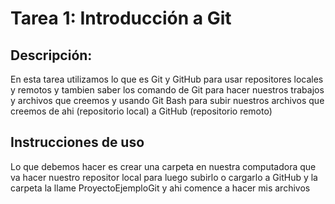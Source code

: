 # Tarea 1: Introducción a Git

## Descripción:
En esta tarea utilizamos lo que es Git y GitHub para usar repositores locales y remotos y tambien saber los comando de Git para hacer nuestros trabajos y archivos que creemos 
y usando Git Bash para subir nuestros archivos que creemos de ahi (repositorio local) a GitHub (repositorio remoto)

## Instrucciones de uso 
Lo que debemos hacer es crear una carpeta en nuestra computadora que va hacer nuestro repositor local para luego subirlo o cargarlo a GitHub y la carpeta la llame 
ProyectoEjemploGit y ahi comence a hacer mis archivos 
